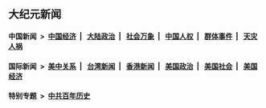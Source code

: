 ## 大纪元新闻

#### 中国新闻 &nbsp;>&nbsp; [中国经济](indexes/ncid283/README.md?01220045) &nbsp;| &nbsp; [大陆政治](indexes/ncid277/README.md?01220045) &nbsp;| &nbsp; [社会万象](indexes/ncid282/README.md?01220045) &nbsp;| &nbsp; [中国人权](indexes/ncid278/README.md?01220045) &nbsp;| &nbsp; [群体事件](indexes/ncid279/README.md?01220045) &nbsp;| &nbsp; [天灾人祸](indexes/ncid280/README.md?01220045)

#### 国际新闻 &nbsp;>&nbsp; [美中关系](indexes/nf1412576/README.md?01220045) &nbsp;| &nbsp; [台湾新闻](indexes/ncid1349361/README.md?01220045) &nbsp;| &nbsp; [香港新闻](indexes/ncid1349362/README.md?01220045) &nbsp;| &nbsp; [美国政治](indexes/ncid1078159/README.md?01220045) &nbsp;| &nbsp; [美国社会](indexes/ncid1078160/README.md?01220045) &nbsp;| &nbsp; [美国经济](indexes/ncid1078158/README.md?01220045)

#### 特别专题 &nbsp;>&nbsp; [中共百年历史](https://github.com/epoch-news/epoch-special/blob/master/README.md?01220045)  
